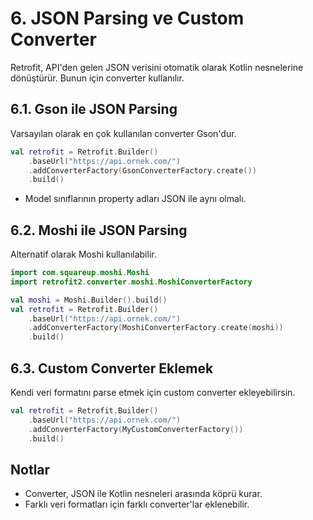 # 6. JSON Parsing ve Custom Converter

Retrofit, API'den gelen JSON verisini otomatik olarak Kotlin nesnelerine dönüştürür. Bunun için converter kullanılır.

## 6.1. Gson ile JSON Parsing
Varsayılan olarak en çok kullanılan converter Gson'dur.

```kotlin
val retrofit = Retrofit.Builder()
    .baseUrl("https://api.ornek.com/")
    .addConverterFactory(GsonConverterFactory.create())
    .build()
```
- Model sınıflarının property adları JSON ile aynı olmalı.

## 6.2. Moshi ile JSON Parsing
Alternatif olarak Moshi kullanılabilir.

```kotlin
import com.squareup.moshi.Moshi
import retrofit2.converter.moshi.MoshiConverterFactory

val moshi = Moshi.Builder().build()
val retrofit = Retrofit.Builder()
    .baseUrl("https://api.ornek.com/")
    .addConverterFactory(MoshiConverterFactory.create(moshi))
    .build()
```

## 6.3. Custom Converter Eklemek
Kendi veri formatını parse etmek için custom converter ekleyebilirsin.

```kotlin
val retrofit = Retrofit.Builder()
    .baseUrl("https://api.ornek.com/")
    .addConverterFactory(MyCustomConverterFactory())
    .build()
```

## Notlar
- Converter, JSON ile Kotlin nesneleri arasında köprü kurar.
- Farklı veri formatları için farklı converter'lar eklenebilir. 